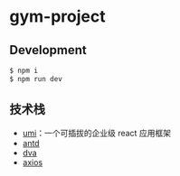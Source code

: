 # gym-project

## Development

```bash
$ npm i
$ npm run dev
```

## 技术栈
  - [umi](https://umijs.org/zh/guide/)：一个可插拔的企业级 react 应用框架
  - [antd](https://ant.design/docs/react/introduce-cn)
  - [dva](https://dvajs.com/)
  - [axios](https://github.com/axios/axios)

